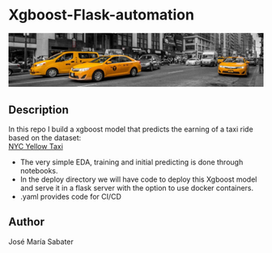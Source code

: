 # Xgboost-Flask-automation

![plot](./assets/dataset-cover.jpg)

## Description
In this repo I build a xgboost model that predicts the earning of a taxi ride based on the dataset:  
[NYC Yellow Taxi](https://www.kaggle.com/datasets/microize/newyork-yellow-taxi-trip-data-2020-2019)  

- The very simple EDA,  training and initial predicting is done through notebooks.  
- In the deploy directory we will have code to deploy this Xgboost model and serve it in a flask server with the option to use docker containers.  
- .yaml provides code for CI/CD

## Author
José María Sabater